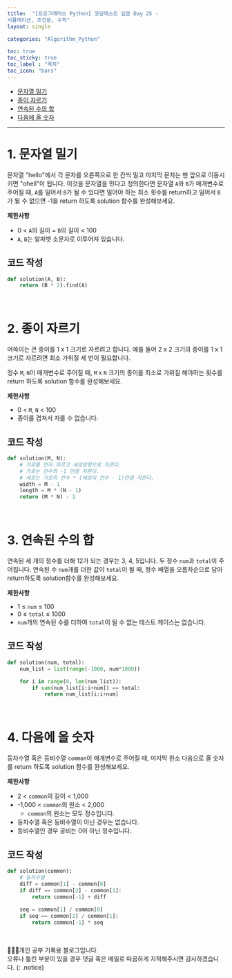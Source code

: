 ```yaml
---
title:  "[프로그래머스 Python] 코딩테스트 입문 Day 25 - 
시뮬레이션, 조건문, 수학"
layout: single

categories: "Algorithm_Python"

toc: true
toc_sticky: true
toc_label : "목차"
toc_icon: "bars"
---
```


- [문자열 밀기](https://school.programmers.co.kr/learn/courses/30/lessons/120921)
- [종이 자르기](https://school.programmers.co.kr/learn/courses/30/lessons/120922)
- [연속된 수의 합](https://school.programmers.co.kr/learn/courses/30/lessons/120923)
- [다음에 올 숫자](https://school.programmers.co.kr/learn/courses/30/lessons/120924)

***

# <span class="half_HL">1. 문자열 밀기</span>
문자열 "hello"에서 각 문자를 오른쪽으로 한 칸씩 밀고 마지막 문자는 맨 앞으로 이동시키면 "ohell"이 됩니다. 이것을 문자열을 민다고 정의한다면 문자열 ```A```와 ```B```가 매개변수로 주어질 때, ```A```를 밀어서 ```B```가 될 수 있다면 밀어야 하는 최소 횟수를 return하고 밀어서 ```B```가 될 수 없으면 -1을 return 하도록 solution 함수를 완성해보세요.

**제한사항**
- 0 < ```A```의 길이 = ```B```의 길이 < 100
- ```A```, ```B```는 알파벳 소문자로 이루어져 있습니다.

## 코드 작성
```python
def solution(A, B):
    return (B * 2).find(A)
```

<br>

# <span class="half_HL">2. 종이 자르기</span>
머쓱이는 큰 종이를 1 x 1 크기로 자르려고 합니다. 예를 들어 2 x 2 크기의 종이를 1 x 1 크기로 자르려면 최소 가위질 세 번이 필요합니다.

정수 ```M```, ```N```이 매개변수로 주어질 때, ```M``` x ```N``` 크기의 종이를 최소로 가위질 해야하는 횟수를 return 하도록 solution 함수를 완성해보세요.

**제한사항**
- 0 < ```M```, ```N``` < 100
- 종이를 겹쳐서 자를 수 없습니다.


## 코드 작성
```python
def solution(M, N):
    # 가로를 먼저 자르고 세로방향으로 자른다.
    # 가로는 칸수의 -1 만큼 자른다.
    # 세로는 가로의 칸수 * (세로의 칸수 - 1)만큼 자른다.
    width = M - 1
    length = M * (N - 1)
    return (M * N) - 1
```

<br> 
 
# <span class="half_HL">3. 연속된 수의 합</span>
연속된 세 개의 정수를 더해 12가 되는 경우는 3, 4, 5입니다. 두 정수 ```num```과 ```total```이 주어집니다. 연속된 수 ```num```개를 더한 값이 ```total```이 될 때, 정수 배열을 오름차순으로 담아 return하도록 solution함수를 완성해보세요.

**제한사항**
- 1 ≤ ```num``` ≤ 100
- 0 ≤ ```total``` ≤ 1000
- ```num```개의 연속된 수를 더하여 ```total```이 될 수 없는 테스트 케이스는 없습니다.

## 코드 작성
```python
def solution(num, total):
    num_list = list(range(-1000, num*1000))

    for i in range(0, len(num_list)):
        if sum(num_list[i:i+num]) == total:
            return num_list[i:i+num]
```

<br> 
 
# <span class="half_HL">4. 다음에 올 숫자</span>
등차수열 혹은 등비수열 ```common```이 매개변수로 주어질 때, 마지막 원소 다음으로 올 숫자를 return 하도록 solution 함수를 완성해보세요.

**제한사항**
- 2 < ```common```의 길이 < 1,000
- -1,000 < ```common```의 원소 < 2,000
  - ```common```의 원소는 모두 정수입니다.
- 등차수열 혹은 등비수열이 아닌 경우는 없습니다.
- 등비수열인 경우 공비는 0이 아닌 정수입니다.

## 코드 작성
```python
def solution(common):
    # 등차수열
    diff = common[1] - common[0]
    if diff == common[2] - common[1]:
        return common[-1] + diff
    
    seq = common[1] / common[0]
    if seq == common[2] / common[1]:
        return common[-1] * seq
```

<br>

👩🏻‍💻개인 공부 기록용 블로그입니다
<br>오류나 틀린 부분이 있을 경우 댓글 혹은 메일로 따끔하게 지적해주시면 감사하겠습니다.
{: .notice}